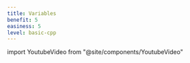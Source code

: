 ```yaml
---
title: Variables
benefit: 5
easiness: 5
level: basic-cpp
---
```

import YoutubeVideo from "@site/components/YoutubeVideo"

<YoutubeVideo id="zB9RI8_wExo?list=PLlrATfBNZ98dudnM48yfGUldqGD0S4FFb"/>
